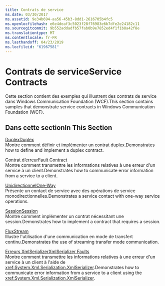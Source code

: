```yaml
---
title: Contrats de service
ms.date: 03/30/2017
ms.assetid: 9e34b694-aa56-45b3-8dd1-2616705b4fc5
ms.openlocfilehash: e6e4deaf3c5023f28f76983e6b7dfe2e24182c11
ms.sourcegitcommit: 9b552addadfb57fab0b9e7852ed4f1f1b8a42f8e
ms.translationtype: MT
ms.contentlocale: fr-FR
ms.lasthandoff: 04/23/2019
ms.locfileid: "61967581"
---
```

# <a name="service-contracts"></a><span data-ttu-id="1978e-102">Contrats de service</span><span class="sxs-lookup"><span data-stu-id="1978e-102">Service Contracts</span></span>
<span data-ttu-id="1978e-103">Cette section contient des exemples qui illustrent des contrats de service dans Windows Communication Foundation (WCF).</span><span class="sxs-lookup"><span data-stu-id="1978e-103">This section contains samples that demonstrate service contracts in Windows Communication Foundation (WCF).</span></span>  
  
## <a name="in-this-section"></a><span data-ttu-id="1978e-104">Dans cette section</span><span class="sxs-lookup"><span data-stu-id="1978e-104">In This Section</span></span>  
 [<span data-ttu-id="1978e-105">Duplex</span><span class="sxs-lookup"><span data-stu-id="1978e-105">Duplex</span></span>](../../../../docs/framework/wcf/samples/duplex.md)  
 <span data-ttu-id="1978e-106">Montre comment définir et implémenter un contrat duplex.</span><span class="sxs-lookup"><span data-stu-id="1978e-106">Demonstrates how to define and implement a duplex contract.</span></span>  
  
 [<span data-ttu-id="1978e-107">Contrat d’erreur</span><span class="sxs-lookup"><span data-stu-id="1978e-107">Fault Contract</span></span>](../../../../docs/framework/wcf/samples/fault-contract.md)  
 <span data-ttu-id="1978e-108">Montre comment transmettre les informations relatives à une erreur d'un service à un client.</span><span class="sxs-lookup"><span data-stu-id="1978e-108">Demonstrates how to communicate error information from a service to a client.</span></span>  
  
 [<span data-ttu-id="1978e-109">Unidirectionnel</span><span class="sxs-lookup"><span data-stu-id="1978e-109">One-Way</span></span>](../../../../docs/framework/wcf/samples/one-way.md)  
 <span data-ttu-id="1978e-110">Présente un contact de service avec des opérations de service monodirectionnelles.</span><span class="sxs-lookup"><span data-stu-id="1978e-110">Demonstrates a service contact with one-way service operations.</span></span>  
  
 [<span data-ttu-id="1978e-111">Session</span><span class="sxs-lookup"><span data-stu-id="1978e-111">Session</span></span>](../../../../docs/framework/wcf/samples/session.md)  
 <span data-ttu-id="1978e-112">Montre comment implémenter un contrat nécessitant une session.</span><span class="sxs-lookup"><span data-stu-id="1978e-112">Demonstrates how to implement a contract that requires a session.</span></span>  
  
 [<span data-ttu-id="1978e-113">Flux</span><span class="sxs-lookup"><span data-stu-id="1978e-113">Stream</span></span>](../../../../docs/framework/wcf/samples/stream.md)  
 <span data-ttu-id="1978e-114">Illustre l'utilisation d'une communication en mode de transfert continu.</span><span class="sxs-lookup"><span data-stu-id="1978e-114">Demonstrates the use of streaming transfer mode communication.</span></span>  
  
 [<span data-ttu-id="1978e-115">Erreurs XmlSerializer</span><span class="sxs-lookup"><span data-stu-id="1978e-115">XmlSerializer Faults</span></span>](../../../../docs/framework/wcf/samples/xmlserializer-faults.md)  
 <span data-ttu-id="1978e-116">Montre comment transmettre les informations relatives à une erreur d'un service à un client à l'aide de <xref:System.Xml.Serialization.XmlSerializer>.</span><span class="sxs-lookup"><span data-stu-id="1978e-116">Demonstrates how to communicate error information from a service to a client using the <xref:System.Xml.Serialization.XmlSerializer>.</span></span>
